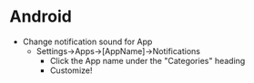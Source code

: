 # Android

- Change notification sound for App
    - Settings->Apps->[AppName]->Notifications
        - Click the App name under the "Categories" heading
        - Customize!